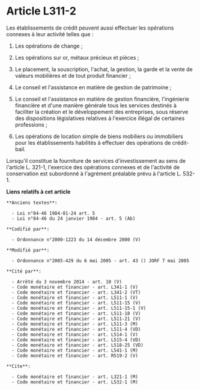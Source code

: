 # Article L311-2

Les établissements de crédit peuvent aussi effectuer les opérations connexes à leur activité telles que :

1. Les opérations de change ;

2. Les opérations sur or, métaux précieux et pièces ;

3. Le placement, la souscription, l'achat, la gestion, la garde et la vente de valeurs mobilières et de tout produit
financier ;

4. Le conseil et l'assistance en matière de gestion de patrimoine ;

5. Le conseil et l'assistance en matière de gestion financière, l'ingénierie financière et d'une manière générale tous les
services destinés à faciliter la création et le développement des entreprises, sous réserve des dispositions législatives
relatives à l'exercice illégal de certaines professions ;

6. Les opérations de location simple de biens mobiliers ou immobiliers pour les établissements habilités à effectuer des
opérations de crédit-bail.

Lorsqu'il constitue la fourniture de services d'investissement au sens de l'article L. 321-1, l'exercice des opérations
connexes et de l'activité de conservation est subordonné à l'agrément préalable prévu à l'article L. 532-1.

**Liens relatifs à cet article**

	**Anciens textes**:

	  - Loi n°84-46 1984-01-24 art. 5
	  - Loi n°84-46 du 24 janvier 1984 - art. 5 (Ab)

	**Codifié par**:

	  - Ordonnance n°2000-1223 du 14 décembre 2000 (V)

	**Modifié par**:

	  - Ordonnance n°2005-429 du 6 mai 2005 - art. 43 () JORF 7 mai 2005

	**Cité par**:

	  - Arrêté du 3 novembre 2014 - art. 10 (V)
	  - Code monétaire et financier - art. L341-1 (V)
	  - Code monétaire et financier - art. L341-2 (VT)
	  - Code monétaire et financier - art. L511-1 (V)
	  - Code monétaire et financier - art. L511-15 (V)
	  - Code monétaire et financier - art. L511-15-1 (V)
	  - Code monétaire et financier - art. L511-18 (V)
	  - Code monétaire et financier - art. L511-21 (V)
	  - Code monétaire et financier - art. L511-3 (M)
	  - Code monétaire et financier - art. L511-4 (VD)
	  - Code monétaire et financier - art. L514-1 (V)
	  - Code monétaire et financier - art. L515-4 (VD)
	  - Code monétaire et financier - art. L518-25 (VD)
	  - Code monétaire et financier - art. L541-1 (M)
	  - Code monétaire et financier - art. R519-2 (V)

	**Cite**:

	  - Code monétaire et financier - art. L321-1 (M)
	  - Code monétaire et financier - art. L532-1 (M)
